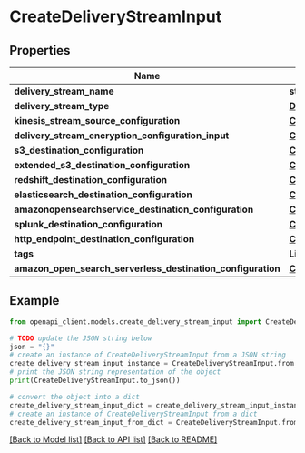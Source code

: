 # CreateDeliveryStreamInput


## Properties

Name | Type | Description | Notes
------------ | ------------- | ------------- | -------------
**delivery_stream_name** | **str** |  | 
**delivery_stream_type** | [**DeliveryStreamType**](DeliveryStreamType.md) |  | [optional] 
**kinesis_stream_source_configuration** | [**CreateDeliveryStreamInputKinesisStreamSourceConfiguration**](CreateDeliveryStreamInputKinesisStreamSourceConfiguration.md) |  | [optional] 
**delivery_stream_encryption_configuration_input** | [**CreateDeliveryStreamInputDeliveryStreamEncryptionConfigurationInput**](CreateDeliveryStreamInputDeliveryStreamEncryptionConfigurationInput.md) |  | [optional] 
**s3_destination_configuration** | [**CreateDeliveryStreamInputS3DestinationConfiguration**](CreateDeliveryStreamInputS3DestinationConfiguration.md) |  | [optional] 
**extended_s3_destination_configuration** | [**CreateDeliveryStreamInputExtendedS3DestinationConfiguration**](CreateDeliveryStreamInputExtendedS3DestinationConfiguration.md) |  | [optional] 
**redshift_destination_configuration** | [**CreateDeliveryStreamInputRedshiftDestinationConfiguration**](CreateDeliveryStreamInputRedshiftDestinationConfiguration.md) |  | [optional] 
**elasticsearch_destination_configuration** | [**CreateDeliveryStreamInputElasticsearchDestinationConfiguration**](CreateDeliveryStreamInputElasticsearchDestinationConfiguration.md) |  | [optional] 
**amazonopensearchservice_destination_configuration** | [**CreateDeliveryStreamInputAmazonopensearchserviceDestinationConfiguration**](CreateDeliveryStreamInputAmazonopensearchserviceDestinationConfiguration.md) |  | [optional] 
**splunk_destination_configuration** | [**CreateDeliveryStreamInputSplunkDestinationConfiguration**](CreateDeliveryStreamInputSplunkDestinationConfiguration.md) |  | [optional] 
**http_endpoint_destination_configuration** | [**CreateDeliveryStreamInputHttpEndpointDestinationConfiguration**](CreateDeliveryStreamInputHttpEndpointDestinationConfiguration.md) |  | [optional] 
**tags** | **List** |  | [optional] 
**amazon_open_search_serverless_destination_configuration** | [**CreateDeliveryStreamInputAmazonOpenSearchServerlessDestinationConfiguration**](CreateDeliveryStreamInputAmazonOpenSearchServerlessDestinationConfiguration.md) |  | [optional] 

## Example

```python
from openapi_client.models.create_delivery_stream_input import CreateDeliveryStreamInput

# TODO update the JSON string below
json = "{}"
# create an instance of CreateDeliveryStreamInput from a JSON string
create_delivery_stream_input_instance = CreateDeliveryStreamInput.from_json(json)
# print the JSON string representation of the object
print(CreateDeliveryStreamInput.to_json())

# convert the object into a dict
create_delivery_stream_input_dict = create_delivery_stream_input_instance.to_dict()
# create an instance of CreateDeliveryStreamInput from a dict
create_delivery_stream_input_from_dict = CreateDeliveryStreamInput.from_dict(create_delivery_stream_input_dict)
```
[[Back to Model list]](../README.md#documentation-for-models) [[Back to API list]](../README.md#documentation-for-api-endpoints) [[Back to README]](../README.md)


